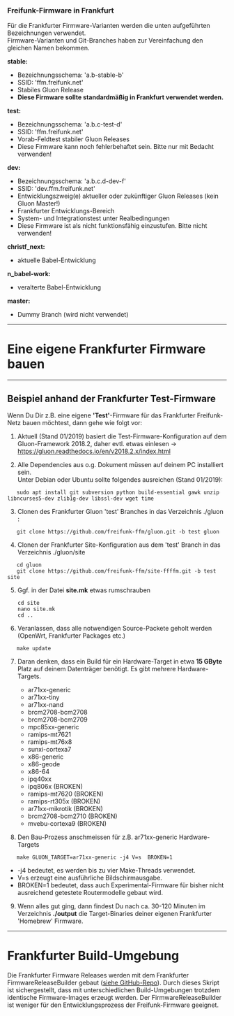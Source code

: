 ### Freifunk-Firmware in Frankfurt
Für die Frankfurter Firmware-Varianten werden die unten aufgeführten Bezeichnungen verwendet.  
Firmware-Varianten und Git-Branches haben zur Vereinfachung den gleichen Namen bekommen.

**stable:**

* Bezeichnungsschema: 'a.b-stable-b'
* SSID: 'ffm.freifunk.net'
* Stabiles Gluon Release
* **Diese Firmware sollte standardmäßig in Frankfurt verwendet werden.**


**test:**

* Bezeichnungsschema: 'a.b.c-test-d'
* SSID: 'ffm.freifunk.net'
* Vorab-Feldtest stabiler Gluon Releases
* Diese Firmware kann noch fehlerbehaftet sein. Bitte nur mit Bedacht verwenden!

**dev:**

* Bezeichnungsschema: 'a.b.c.d-dev-f'
* SSID: 'dev.ffm.freifunk.net'
* Entwicklungszweig(e) aktueller oder zukünftiger Gluon Releases (kein Gluon Master!)
* Frankfurter Entwicklungs-Bereich
* System- und Integrationstest unter Realbedingungen
* Diese Firmware ist als nicht funktionsfähig einzustufen. Bitte nicht verwenden!

**christf_next:**

* aktuelle Babel-Entwicklung

**n_babel-work:**

* veralterte Babel-Entwicklung

**master:**

* Dummy Branch (wird nicht verwendet)

---

# Eine eigene Frankfurter Firmware bauen

---

## Beispiel anhand der Frankfurter Test-Firmware

    
Wenn Du Dir z.B. eine eigene **'Test'**-Firmware für das Frankfurter Freifunk-Netz bauen möchtest, dann gehe wie folgt vor:

1) Aktuell (Stand 01/2019) basiert die Test-Firmware-Konfiguration auf dem Gluon-Framework 2018.2, daher evtl. etwas einlesen -> https://gluon.readthedocs.io/en/v2018.2.x/index.html

2) Alle Dependencies aus o.g. Dokument müssen auf deinem PC installiert sein.  
Unter Debian oder Ubuntu sollte folgendes ausreichen (Stand 01/2019):
```
   sudo apt install git subversion python build-essential gawk unzip libncurses5-dev zlib1g-dev libssl-dev wget time
```

3) Clonen des Frankfurter Gluon 'test' Branches in das Verzeichnis ./gluon :

```
   git clone https://github.com/freifunk-ffm/gluon.git -b test gluon
```

4) Clonen der Frankfurter Site-Konfiguration aus dem 'test' Branch in das Verzeichnis ./gluon/site

```
   cd gluon
   git clone https://github.com/freifunk-ffm/site-ffffm.git -b test site 
```

5) Ggf. in der Datei **site.mk** etwas rumschrauben

   ```
   cd site
   nano site.mk
   cd ..
   ```

6) Veranlassen, dass alle notwendigen Source-Packete geholt werden (OpenWrt, Frankfurter Packages etc.)

```
   make update
```

7) Daran denken, dass ein Build für ein Hardware-Target in etwa **15 GByte** Platz auf deinem Datenträger benötigt. Es gibt mehrere Hardware-Targets. 

   * ar71xx-generic
   * ar71xx-tiny
   * ar71xx-nand
   * brcm2708-bcm2708
   * brcm2708-bcm2709
   * mpc85xx-generic
   * ramips-mt7621
   * ramips-mt76x8
   * sunxi-cortexa7
   * x86-generic
   * x86-geode
   * x86-64
   * ipq40xx
   * ipq806x (BROKEN)
   * ramips-mt7620 (BROKEN)
   * ramips-rt305x (BROKEN)
   * ar71xx-mikrotik (BROKEN)
   * brcm2708-bcm2710 (BROKEN)
   * mvebu-cortexa9 (BROKEN)

8) Den Bau-Prozess anschmeissen für z.B. ar71xx-generic Hardware-Targets

```
   make GLUON_TARGET=ar71xx-generic -j4 V=s  BROKEN=1
```

   * -j4 bedeutet, es werden bis zu vier Make-Threads verwendet.<br> 
   * V=s erzeugt eine ausführliche Bildschirmausgabe.<br>
   * BROKEN=1 bedeutet, dass auch Experimental-Firmware für bisher nicht ausreichend getestete Routermodelle gebaut wird.<br>

9) Wenn alles gut ging, dann findest Du nach ca. 30-120 Minuten im Verzeichnis **./output** die Target-Binaries deiner eigenen Frankfurter 'Homebrew' Firmware.

---

# Frankfurter Build-Umgebung
Die Frankfurter Firmware Releases werden mit dem Frankfurter FirmwareReleaseBuilder gebaut ([siehe GitHub-Repo](https://github.com/freifunk-ffm/Firmware-Release-Builder)). Durch dieses Skript ist sichergestellt, dass mit unterschiedlichen Build-Umgebungen trotzdem identische Firmware-Images erzeugt werden. Der FirmwareReleaseBuilder ist weniger für den Entwicklungsprozess der Freifunk-Firmware geeignet. 
